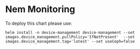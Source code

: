 # Nem Monitoring

To deploy this chart please use:

```shell
helm install -n device-management device-management --set images.device_management.pullPolicy='IfNotPresent'  --set images.device_management.tag='latest' --set useCeph=false
```
